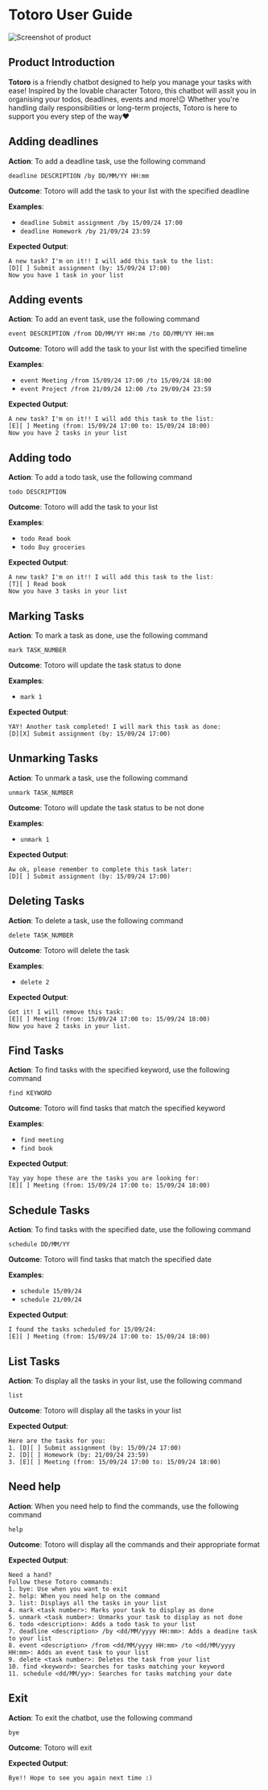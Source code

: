 # Totoro User Guide

![Screenshot of product](Ui.png)

## Product Introduction
**Totoro** is a friendly chatbot designed to help you manage your tasks with ease! Inspired by the lovable character Totoro, this chatbot will assit you in organising your todos, deadlines, events and more!😉 Whether you're handling daily responsibilities or long-term projects, Totoro is here to support you every step of the way❤️


## Adding deadlines
**Action**: To add a deadline task, use the following command
```
deadline DESCRIPTION /by DD/MM/YY HH:mm
```
**Outcome**: Totoro will add the task to your list with the specified deadline

**Examples**:
- `deadline Submit assignment /by 15/09/24 17:00`
- `deadline Homework /by 21/09/24 23:59`

**Expected Output**:
```
A new task? I'm on it!! I will add this task to the list:
[D][ ] Submit assignment (by: 15/09/24 17:00)
Now you have 1 task in your list
```

## Adding events
**Action**: To add an event task, use the following command
```
event DESCRIPTION /from DD/MM/YY HH:mm /to DD/MM/YY HH:mm
```
**Outcome**: Totoro will add the task to your list with the specified timeline

**Examples**:
- `event Meeting /from 15/09/24 17:00 /to 15/09/24 18:00`
- `event Project /from 21/09/24 12:00 /to 29/09/24 23:59`

**Expected Output**:
```
A new task? I'm on it!! I will add this task to the list:
[E][ ] Meeting (from: 15/09/24 17:00 to: 15/09/24 18:00)
Now you have 2 tasks in your list
```

## Adding todo
**Action**: To add a todo task, use the following command
```
todo DESCRIPTION
```
**Outcome**: Totoro will add the task to your list

**Examples**:
- `todo Read book`
- `todo Buy groceries`

**Expected Output**:
```
A new task? I'm on it!! I will add this task to the list:
[T][ ] Read book
Now you have 3 tasks in your list
```

## Marking Tasks
**Action**: To mark a task as done, use the following command
```
mark TASK_NUMBER
```
**Outcome**: Totoro will update the task status to done

**Examples**:
- `mark 1`

**Expected Output**:
```
YAY! Another task completed! I will mark this task as done:
[D][X] Submit assignment (by: 15/09/24 17:00)
```

## Unmarking Tasks
**Action**: To unmark a task, use the following command
```
unmark TASK_NUMBER
```
**Outcome**: Totoro will update the task status to be not done

**Examples**:
- `unmark 1`

**Expected Output**:
```
Aw ok, please remember to complete this task later:
[D][ ] Submit assignment (by: 15/09/24 17:00)
```

## Deleting Tasks
**Action**: To delete a task, use the following command
```
delete TASK_NUMBER
```
**Outcome**: Totoro will delete the task

**Examples**:
- `delete 2`

**Expected Output**:
```
Got it! I will remove this task:
[E][ ] Meeting (from: 15/09/24 17:00 to: 15/09/24 18:00)
Now you have 2 tasks in your list.
```

## Find Tasks
**Action**: To find tasks with the specified keyword, use the following command
```
find KEYWORD
```
**Outcome**: Totoro will find tasks that match the specified keyword

**Examples**:
- `find meeting`
- `find book`

**Expected Output**:
```
Yay yay hope these are the tasks you are looking for:
[E][ ] Meeting (from: 15/09/24 17:00 to: 15/09/24 18:00)
```
## Schedule Tasks
**Action**: To find tasks with the specified date, use the following command
```
schedule DD/MM/YY
```
**Outcome**: Totoro will find tasks that match the specified date

**Examples**:
- `schedule 15/09/24`
- `schedule 21/09/24`

**Expected Output**:
```
I found the tasks scheduled for 15/09/24:
[E][ ] Meeting (from: 15/09/24 17:00 to: 15/09/24 18:00)
```

## List Tasks
**Action**: To display all the tasks in your list, use the following command
```
list
```
**Outcome**: Totoro will display all the tasks in your list

**Expected Output**:
```
Here are the tasks for you:
1. [D][ ] Submit assignment (by: 15/09/24 17:00)
2. [D][ ] Homework (by: 21/09/24 23:59)
3. [E][ ] Meeting (from: 15/09/24 17:00 to: 15/09/24 18:00)
```

## Need help
**Action**: When you need help to find the commands, use the following command
```
help
```
**Outcome**: Totoro will display all the commands and their appropriate format

**Expected Output**:
```
Need a hand?
Follow these Totoro commands:
1. bye: Use when you want to exit
2. help: When you need help on the command
3. list: Displays all the tasks in your list
4. mark <task number>: Marks your task to display as done
5. unmark <task number>: Unmarks your task to display as not done
6. todo <description>: Adds a todo task to your list
7. deadline <description> /by <dd/MM/yyyy HH:mm>: Adds a deadine task to your list
8. event <description> /from <dd/MM/yyyy HH:mm> /to <dd/MM/yyyy HH:mm>: Adds an event task to your list
9. delete <task number>: Deletes the task from your list
10. find <keyword>: Searches for tasks matching your keyword
11. schedule <dd/MM/yy>: Searches for tasks matching your date
```

## Exit
**Action**: To exit the chatbot, use the following command
```
bye
```
**Outcome**: Totoro will exit

**Expected Output**:
```
Bye!! Hope to see you again next time :)
```